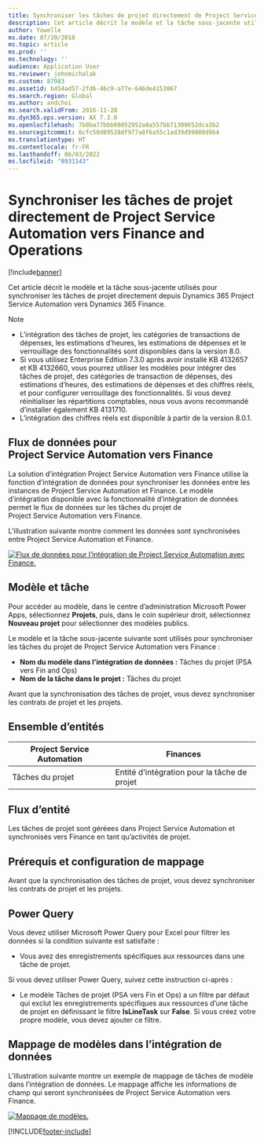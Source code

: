 ```yaml
---
title: Synchroniser les tâches de projet directement de Project Service Automation vers Finance and Operations
description: Cet article décrit le modèle et la tâche sous-jacente utilisés pour synchroniser les tâches de projet directement depuis Microsoft Dynamics 365 Project Service Automation vers Dynamics 365 Finance.
author: Yowelle
ms.date: 07/20/2018
ms.topic: article
ms.prod: ''
ms.technology: ''
audience: Application User
ms.reviewer: johnmichalak
ms.custom: 87983
ms.assetid: b454ad57-2fd6-46c9-a77e-646de4153067
ms.search.region: Global
ms.author: andchoi
ms.search.validFrom: 2016-11-28
ms.dyn365.ops.version: AX 7.3.0
ms.openlocfilehash: 7b8ba77bbb08052952a8a557bb71300652dca3b2
ms.sourcegitcommit: 6cfc50d89528df977a8f6a55c1ad39d99800d9b4
ms.translationtype: HT
ms.contentlocale: fr-FR
ms.lasthandoff: 06/03/2022
ms.locfileid: "8931143"
---
```

# <a name="synchronize-project-tasks-directly-from-project-service-automation-to-finance-and-operations"></a>Synchroniser les tâches de projet directement de Project Service Automation vers Finance and Operations

[!include[banner](../includes/banner.md)]

Cet article décrit le modèle et la tâche sous-jacente utilisés pour synchroniser les tâches de projet directement depuis Dynamics 365 Project Service Automation vers Dynamics 365 Finance.

> [!NOTE]
> - L’intégration des tâches de projet, les catégories de transactions de dépenses, les estimations d’heures, les estimations de dépenses et le verrouillage des fonctionnalités sont disponibles dans la version 8.0.
> - Si vous utilisez Enterprise Edition 7.3.0 après avoir installé KB 4132657 et KB 4132660, vous pourrez utiliser les modèles pour intégrer des tâches de projet, des catégories de transaction de dépenses, des estimations d’heures, des estimations de dépenses et des chiffres réels, et pour configurer verrouillage des fonctionnalités. Si vous devez réinitialiser les répartitions comptables, nous vous avons recommandé d’installer également KB 4131710.
> - L’intégration des chiffres réels est disponible à partir de la version 8.0.1.

## <a name="data-flow-for-project-service-automation-to-finance"></a>Flux de données pour Project Service Automation vers Finance

La solution d’intégration Project Service Automation vers Finance utilise la fonction d’intégration de données pour synchroniser les données entre les instances de Project Service Automation et Finance. Le modèle d’intégration disponible avec la fonctionnalité d’intégration de données permet le flux de données sur les tâches du projet de Project Service Automation vers Finance.

L’illustration suivante montre comment les données sont synchronisées entre Project Service Automation et Finance.

[![Flux de données pour l’intégration de Project Service Automation avec Finance.](./media/ProjectTasksFlow.png)](./media/ProjectTasksFlow.png)

## <a name="template-and-task"></a>Modèle et tâche

Pour accéder au modèle, dans le centre d’administration Microsoft Power Apps, sélectionnez **Projets**, puis, dans le coin supérieur droit, sélectionnez **Nouveau projet** pour sélectionner des modèles publics.

Le modèle et la tâche sous-jacente suivante sont utilisés pour synchroniser les tâches du projet de Project Service Automation vers Finance :

- **Nom du modèle dans l’intégration de données :** Tâches du projet (PSA vers Fin and Ops)
- **Nom de la tâche dans le projet :** Tâches du projet

Avant que la synchronisation des tâches de projet, vous devez synchroniser les contrats de projet et les projets.

## <a name="entity-set"></a>Ensemble d’entités

| Project Service Automation | Finances                             |
|----------------------------|-------------------------------------|
| Tâches du projet              | Entité d’intégration pour la tâche de projet |

## <a name="entity-flow"></a>Flux d’entité

Les tâches de projet sont géréees dans Project Service Automation et synchronisés vers Finance en tant qu’activités de projet.

## <a name="prerequisites-and-mapping-setup"></a>Prérequis et configuration de mappage

Avant que la synchronisation des tâches de projet, vous devez synchroniser les contrats de projet et les projets.

## <a name="power-query"></a>Power Query

Vous devez utiliser Microsoft Power Query pour Excel pour filtrer les données si la condition suivante est satisfaite :

- Vous avez des enregistrements spécifiques aux ressources dans une tâche de projet.

Si vous devez utiliser Power Query, suivez cette instruction ci-après :

- Le modèle Tâches de projet (PSA vers Fin et Ops) a un filtre par défaut qui exclut les enregistrements spécifiques aux ressources d’une tâche de projet en définissant le filtre **IsLineTask** sur **False**. Si vous créez votre propre modèle, vous devez ajouter ce filtre.

## <a name="template-mapping-in-data-integration"></a>Mappage de modèles dans l’intégration de données

L’illustration suivante montre un exemple de mappage de tâches de modèle dans l’intégration de données. Le mappage affiche les informations de champ qui seront synchronisées de Project Service Automation vers Finance.

[![Mappage de modèles.](./media/ProjectTasksMapping.png)](./media/ProjectTasksMapping.png)


[!INCLUDE[footer-include](../includes/footer-banner.md)]